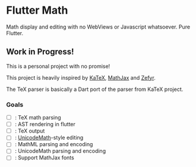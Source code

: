 # Flutter Math

Math display and editing with no WebViews or Javascript whatsoever. Pure Flutter.

## Work in Progress!
This is a personal project with no promise!

This project is heavily inspired by [KaTeX](https://github.com/KaTeX/KaTeX), [MathJax](https://github.com/mathjax/MathJax) and [Zefyr](https://github.com/memspace/zefyr).

The TeX parser is basically a Dart port of the parser from KaTeX project.

### Goals
- [ ] : TeX math parsing
- [ ] : AST rendering in flutter
- [ ] : TeX output
- [ ] : [UnicodeMath](https://www.unicode.org/notes/tn28/UTN28-PlainTextMath-v3.1.pdf)-style editing
- [ ] : MathML parsing and encoding
- [ ] : UnicodeMath parsing and encoding
- [ ] : Support MathJax fonts